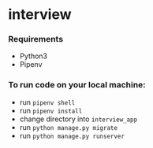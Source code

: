 # interview

### Requirements 
- Python3
- Pipenv

### To run code on your local machine:

- run `pipenv shell`
- run `pipenv install`
- change directory into `interview_app`
- run `python manage.py migrate`
- run `python manage.py runserver`
